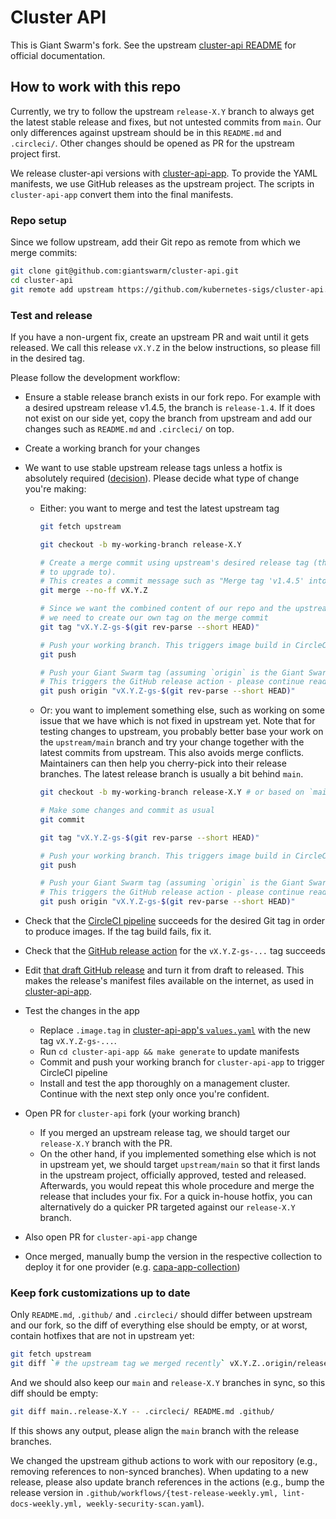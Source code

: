 # Cluster API

This is Giant Swarm's fork. See the upstream [cluster-api README](https://github.com/kubernetes-sigs/cluster-api/blob/main/README.md) for official documentation.

## How to work with this repo

Currently, we try to follow the upstream `release-X.Y` branch to always get the latest stable release and fixes, but not untested commits from `main`. Our only differences against upstream should be in this `README.md` and `.circleci/`. Other changes should be opened as PR for the upstream project first.

We release cluster-api versions with [cluster-api-app](https://github.com/giantswarm/cluster-api-app/). To provide the YAML manifests, we use GitHub releases as the upstream project. The scripts in `cluster-api-app` convert them into the final manifests.

### Repo setup

Since we follow upstream, add their Git repo as remote from which we merge commits:

```sh
git clone git@github.com:giantswarm/cluster-api.git
cd cluster-api
git remote add upstream https://github.com/kubernetes-sigs/cluster-api.git
```

### Test and release

If you have a non-urgent fix, create an upstream PR and wait until it gets released. We call this release `vX.Y.Z` in the below instructions, so please fill in the desired tag.

Please follow the development workflow:

- Ensure a stable release branch exists in our fork repo. For example with a desired upstream release v1.4.5, the branch is `release-1.4`. If it does not exist on our side yet, copy the branch from upstream and add our changes such as `README.md` and `.circleci/` on top.
- Create a working branch for your changes
- We want to use stable upstream release tags unless a hotfix is absolutely required ([decision](https://intranet.giantswarm.io/docs/product/pdr/010_fork_management/)). Please decide what type of change you're making:

  - Either: you want to merge and test the latest upstream tag

    ```sh
    git fetch upstream

    git checkout -b my-working-branch release-X.Y

    # Create a merge commit using upstream's desired release tag (the one we want
    # to upgrade to).
    # This creates a commit message such as "Merge tag 'v1.4.5' into release-1.4".
    git merge --no-ff vX.Y.Z

    # Since we want the combined content of our repo and the upstream Git tag,
    # we need to create our own tag on the merge commit
    git tag "vX.Y.Z-gs-$(git rev-parse --short HEAD)"

    # Push your working branch. This triggers image build in CircleCI
    git push

    # Push your Giant Swarm tag (assuming `origin` is the Giant Swarm fork).
    # This triggers the GitHub release action - please continue reading below!
    git push origin "vX.Y.Z-gs-$(git rev-parse --short HEAD)"
    ```

  - Or: you want to implement something else, such as working on some issue that we have which is not fixed in upstream yet. Note that for testing changes to upstream, you probably better base your work on the `upstream/main` branch and try your change together with the latest commits from upstream. This also avoids merge conflicts. Maintainers can then help you cherry-pick into their release branches. The latest release branch is usually a bit behind `main`.

    ```sh
    git checkout -b my-working-branch release-X.Y # or based on `main` instead of `release-X.Y`, see hint above

    # Make some changes and commit as usual
    git commit

    git tag "vX.Y.Z-gs-$(git rev-parse --short HEAD)"

    # Push your working branch. This triggers image build in CircleCI
    git push

    # Push your Giant Swarm tag (assuming `origin` is the Giant Swarm fork).
    # This triggers the GitHub release action - please continue reading below!
    git push origin "vX.Y.Z-gs-$(git rev-parse --short HEAD)"
    ```

- Check that the [CircleCI pipeline](https://app.circleci.com/pipelines/github/giantswarm/cluster-api) succeeds for the desired Git tag in order to produce images. If the tag build fails, fix it.
- Check that the [GitHub release action](https://github.com/giantswarm/cluster-api/actions) for the `vX.Y.Z-gs-...` tag succeeds
- Edit [that draft GitHub release](https://github.com/giantswarm/cluster-api/releases) and turn it from draft to released. This makes the release's manifest files available on the internet, as used in [cluster-api-app](https://github.com/giantswarm/cluster-api-app).
- Test the changes in the app

  - Replace `.image.tag` in [cluster-api-app's `values.yaml`](https://github.com/giantswarm/cluster-api-app/blob/master/helm/cluster-api/values.yaml) with the new tag `vX.Y.Z-gs-...`.
  - Run `cd cluster-api-app && make generate` to update manifests
  - Commit and push your working branch for `cluster-api-app` to trigger CircleCI pipeline
  - Install and test the app thoroughly on a management cluster. Continue with the next step only once you're confident.
- Open PR for `cluster-api` fork (your working branch)

  - If you merged an upstream release tag, we should target our `release-X.Y` branch with the PR.
  - On the other hand, if you implemented something else which is not in upstream yet, we should target `upstream/main` so that it first lands in the upstream project, officially approved, tested and released. Afterwards, you would repeat this whole procedure and merge the release that includes your fix. For a quick in-house hotfix, you can alternatively do a quicker PR targeted against our `release-X.Y` branch.
- Also open PR for `cluster-api-app` change
- Once merged, manually bump the version in the respective collection to deploy it for one provider (e.g. [capa-app-collection](https://github.com/giantswarm/capa-app-collection/))

### Keep fork customizations up to date

Only `README.md`, `.github/` and `.circleci/` should differ between upstream and our fork, so the diff of everything else should be empty, or at worst, contain hotfixes that are not in upstream yet:

```sh
git fetch upstream
git diff `# the upstream tag we merged recently` vX.Y.Z..origin/release-X.Y `# our release branch` -- ':!.circleci/' ':!README.md'
```

And we should also keep our `main` and `release-X.Y` branches in sync, so this diff should be empty:

```sh
git diff main..release-X.Y -- .circleci/ README.md .github/
```

If this shows any output, please align the `main` branch with the release branches.

We changed the upstream github actions to work with our repository (e.g., removing references to non-synced branches).
When updating to a new release, please also update branch references in the actions (e.g., bump the release version in `.github/workflows/{test-release-weekly.yml, lint-docs-weekly.yml, weekly-security-scan.yaml`).
